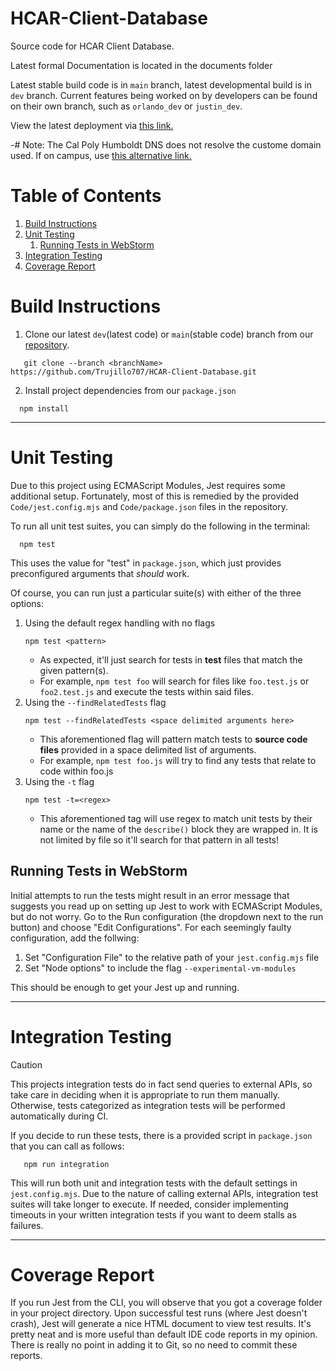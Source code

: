 # HCAR-Client-Database
Source code for HCAR Client Database.

Latest formal Documentation is located in the documents folder

Latest stable build code is in `main` branch, latest developmental build is in `dev` branch. Current features being 
worked on by developers can be found on their own branch, such as `orlando_dev` or `justin_dev`.

View the latest deployment via [this link.](https://hcar.trujillo-ortiz.com)

-# Note: The Cal Poly Humboldt DNS does not resolve the custome domain used. If on campus, use [this alternative link.](https://hcar-client-database-166569971807.us-west1.run.app)

# Table of Contents
1. [Build Instructions](#build-instructions)
2. [Unit Testing](#unit-testing)
   1. [Running Tests in WebStorm](#running-tests-in-webstorm)
3. [Integration Testing](#integration-testing)
4. [Coverage Report](#coverage-report)

# Build Instructions
1. Clone our latest `dev`(latest code) or `main`(stable code) branch from our [repository](https://github.com/Trujillo707/HCAR-Client-Database.git).
```
   git clone --branch <branchName> https://github.com/Trujillo707/HCAR-Client-Database.git
```
2. Install project dependencies from our `package.json`
```
  npm install
```
---
# Unit Testing
Due to this project using ECMAScript Modules, Jest requires some additional setup.
Fortunately, most of this is remedied by the provided `Code/jest.config.mjs` and `Code/package.json` files in the
repository.

To run all unit test suites, you can simply do the following in the terminal:
```
  npm test
```

This uses the value for "test" in `package.json`, which just provides preconfigured arguments that *should* work.

Of course, you can run just a particular suite(s) with either of the three options:
1. Using the default regex handling with no flags  
    ```
    npm test <pattern>
    ```
   * As expected, it'll just search for tests in **test** files that match the given pattern(s).
   * For example, `npm test foo` will search for files like `foo.test.js` or `foo2.test.js` and execute the tests within 
said files. 
2. Using the `--findRelatedTests` flag    
   ```
   npm test --findRelatedTests <space delimited arguments here>
   ```
   * This aforementioned flag will pattern match tests to **source code files** provided in a space delimited list of arguments.
   * For example, `npm test foo.js` will try to find any tests that relate to code within foo.js
3. Using the `-t` flag  
    ```
    npm test -t=<regex>
    ```
   * This aforementioned tag will use regex to match unit tests by their name or the name of the `describe()` block they 
are wrapped in. It is not limited by file so it'll search for that pattern in all tests!

## Running Tests in WebStorm
Initial attempts to run the tests might result in an error message that suggests you read up on setting up Jest to work 
with ECMAScript Modules, but do not worry.
Go to the Run configuration (the dropdown next to the run button) and choose "Edit Configurations".
For each seemingly faulty configuration, add the follwing:
1. Set "Configuration File" to the relative path of your `jest.config.mjs` file
2. Set "Node options" to include the flag `--experimental-vm-modules`

This should be enough to get your Jest up and running.

---
# Integration Testing
> [!CAUTION]
> This projects integration tests do in fact send queries to external APIs, so take care in deciding when it is appropriate
> to run them manually. 
> Otherwise, tests categorized as integration tests will be performed automatically during CI.

If you decide to run these tests, there is a provided script in `package.json` that you can call as follows:
``` 
   npm run integration
```
This will run both unit and integration tests with the default settings in `jest.config.mjs`. Due to the nature of 
calling external APIs, integration test suites will take longer to execute. If needed, consider implementing timeouts 
in your written integration tests if you want to deem stalls as failures. 

---
# Coverage Report
If you run Jest from the CLI, you will observe that you got a coverage folder in your project directory.
Upon successful test runs (where Jest doesn't crash), Jest will generate a nice HTML document to view test results.
It's pretty neat and is more useful than default IDE code reports in my opinion.
There is really no point in adding it to Git, so no need to commit these reports.

